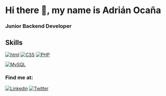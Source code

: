 # Hi there 👋, my name is Adrián Ocaña

### Junior Backend Developer

## Skills
[![html](https://img.shields.io/badge/HTML5-4479A1?style=for-the-badge&logo=php&logoColor=white&labelColor=101010)]()
[![CSS](https://img.shields.io/badge/CSS-4479A1?style=for-the-badge&logo=php&logoColor=white&labelColor=101010)]()
[![PHP](https://img.shields.io/badge/PHP-4479A1?style=for-the-badge&logo=php&logoColor=white&labelColor=101010)]()</br>

[![MySQL](https://img.shields.io/badge/MySQL-4479A1?style=for-the-badge&logo=mysql&logoColor=white&labelColor=101010)]()
<!--
**ocania/ocania** is a ✨ _special_ ✨ repository because its `README.md` (this file) appears on your GitHub profile.

Here are some ideas to get you started:

- 🔭 I’m currently working on ...
- 🌱 I’m currently learning ...
- 👯 I’m looking to collaborate on ...
- 🤔 I’m looking for help with ...
- 💬 Ask me about ...
- 📫 How to reach me: ...
- 😄 Pronouns: ...
- ⚡ Fun fact: ...
-->

### Find me at:
[![Linkedin](https://img.shields.io/badge/LinkedIn-0077B5?style=for-the-badge&logo=linkedin&logoColor=white&labelColor=101010)](https://www.linkedin.com/in/adrianocana)
[![Twitter](https://img.shields.io/badge/LinkedIn-1DA1F2?style=for-the-badge&logo=twitter&logoColor=white&labelColor=101010)](https://www.twitter.com/ocaniaaa)

